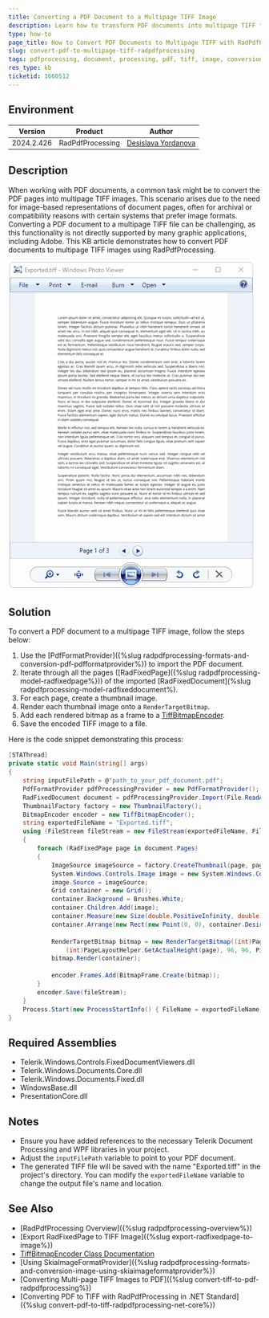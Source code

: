 ```yaml
---
title: Converting a PDF Document to a Multipage TIFF Image
description: Learn how to transform PDF documents into multipage TIFF files using RadPdfProcessing from the Document Processing libraries.
type: how-to
page_title: How to Convert PDF Documents to Multipage TIFF with RadPdfProcessing
slug: convert-pdf-to-multipage-tiff-radpdfprocessing
tags: pdfprocessing, document, processing, pdf, tiff, image, conversion, multipage
res_type: kb
ticketid: 1660512
---
```


## Environment

| Version | Product | Author | 
| --- | --- | ---- | 
| 2024.2.426| RadPdfProcessing |[Desislava Yordanova](https://www.telerik.com/blogs/author/desislava-yordanova)| 

## Description

When working with PDF documents, a common task might be to convert the PDF pages into multipage TIFF images. This scenario arises due to the need for image-based representations of document pages, often for archival or compatibility reasons with certain systems that prefer image formats. Converting a PDF document to a multipage TIFF file can be challenging, as this functionality is not directly supported by many graphic applications, including Adobe. This KB article demonstrates how to convert PDF documents to multipage TIFF images using RadPdfProcessing.

![Convert PDF to Multipage TIFF](images/pdf-to-multiple-page-tiff.gif)  

## Solution

To convert a PDF document to a multipage TIFF image, follow the steps below:

1. Use the [PdfFormatProvider]({%slug radpdfprocessing-formats-and-conversion-pdf-pdfformatprovider%}) to import the PDF document.
2. Iterate through all the pages ([RadFixedPage]({%slug radpdfprocessing-model-radfixedpage%})) of the imported [RadFixedDocument](%slug radpdfprocessing-model-radfixeddocument%).
3. For each page, create a thumbnail image.
4. Render each thumbnail image onto a `RenderTargetBitmap`.
5. Add each rendered bitmap as a frame to a [TiffBitmapEncoder](https://learn.microsoft.com/en-us/dotnet/api/system.windows.media.imaging.tiffbitmapencoder?view=windowsdesktop-8.0).
6. Save the encoded TIFF image to a file.

Here is the code snippet demonstrating this process:

```csharp
[STAThread]
private static void Main(string[] args)
{
    string inputFilePath = @"path_to_your_pdf_document.pdf";
    PdfFormatProvider pdfProcessingProvider = new PdfFormatProvider();
    RadFixedDocument document = pdfProcessingProvider.Import(File.ReadAllBytes(inputFilePath));
    ThumbnailFactory factory = new ThumbnailFactory();
    BitmapEncoder encoder = new TiffBitmapEncoder();
    string exportedFileName = "Exported.tiff";
    using (FileStream fileStream = new FileStream(exportedFileName, FileMode.Create))
    {
        foreach (RadFixedPage page in document.Pages)
        {
            ImageSource imageSource = factory.CreateThumbnail(page, page.Size);
            System.Windows.Controls.Image image = new System.Windows.Controls.Image();
            image.Source = imageSource;
            Grid container = new Grid();
            container.Background = Brushes.White;
            container.Children.Add(image);
            container.Measure(new Size(double.PositiveInfinity, double.PositiveInfinity));
            container.Arrange(new Rect(new Point(0, 0), container.DesiredSize));

            RenderTargetBitmap bitmap = new RenderTargetBitmap((int)PageLayoutHelper.GetActualWidth(page), 
                (int)PageLayoutHelper.GetActualHeight(page), 96, 96, PixelFormats.Pbgra32);
            bitmap.Render(container);

            encoder.Frames.Add(BitmapFrame.Create(bitmap));
        }
        encoder.Save(fileStream);
    }
    Process.Start(new ProcessStartInfo() { FileName = exportedFileName, UseShellExecute = true });
}
```

## Required Assemblies

* Telerik.Windows.Controls.FixedDocumentViewers.dll
* Telerik.Windows.Documents.Core.dll
* Telerik.Windows.Documents.Fixed.dll
* WindowsBase.dll
* PresentationCore.dll

## Notes

- Ensure you have added references to the necessary Telerik Document Processing and WPF libraries in your project.
- Adjust the `inputFilePath` variable to point to your PDF document.
- The generated TIFF file will be saved with the name "Exported.tiff" in the project's directory. You can modify the `exportedFileName` variable to change the output file's name and location.

## See Also

- [RadPdfProcessing Overview]({%slug radpdfprocessing-overview%})
- [Export RadFixedPage to TIFF Image]({%slug export-radfixedpage-to-image%})
- [TiffBitmapEncoder Class Documentation](https://docs.microsoft.com/en-us/dotnet/api/system.windows.media.imaging.tiffbitmapencoder)
- [Using SkiaImageFormatProvider]({%slug radpdfprocessing-formats-and-conversion-image-using-skiaimageformatprovider%})
- [Converting Multi-page TIFF Images to PDF]({%slug convert-tiff-to-pdf-radpdfprocessing%})
- [Converting PDF to TIFF with RadPdfProcessing in .NET Standard]({%slug convert-pdf-to-tiff-radpdfprocessing-net-core%})
